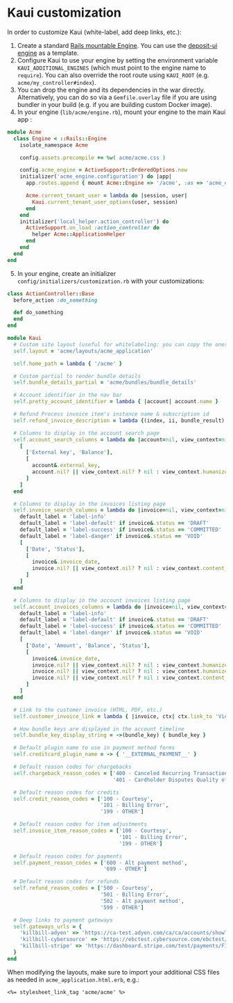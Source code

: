 # Kaui customization

In order to customize Kaui (white-label, add deep links, etc.):

1. Create a standard [Rails mountable Engine](https://guides.rubyonrails.org/engines.html). You can use the [deposit-ui engine](https://github.com/killbill/killbill-deposit-ui) as a template.
2. Configure Kaui to use your engine by setting the environment variable `KAUI_ADDITIONAL_ENGINES` (which must point to the engine name to `require`). You can also override the root route using `KAUI_ROOT` (e.g. `acme/my_controller#index`).
3. You can drop the engine and its dependencies in the war directly. Alternatively, you can do so via a `Gemfile.overlay` file if you are using bundler in your build (e.g. if you are building custom Docker image).
4. In your engine (`lib/acme/engine.rb`), mount your engine to the main Kaui app :
```ruby
module Acme
  class Engine < ::Rails::Engine
    isolate_namespace Acme

    config.assets.precompile += %w( acme/acme.css )

    config.acme_engine = ActiveSupport::OrderedOptions.new
    initializer('acme_engine.configuration') do |app|
      app.routes.append { mount Acme::Engine => '/acme', :as => 'acme_engine' }

      Acme.current_tenant_user = lambda do |session, user|
        Kaui.current_tenant_user_options(user, session)
      end
    end
    initializer('local_helper.action_controller') do
      ActiveSupport.on_load :action_controller do
        helper Acme::ApplicationHelper
      end
    end
  end
end
```
5. In your engine, create an initializer `config/initializers/customization.rb` with your customizations:
```ruby
class ActionController::Base
  before_action :do_something

  def do_something
  end
end

module Kaui
  # Custom site layout (useful for whitelabeling: you can copy the ones from Kaui and update them to your needs)
  self.layout = 'acme/layouts/acme_application'

  self.home_path = lambda { '/acme' }

  # Custom partial to render bundle details
  self.bundle_details_partial = 'acme/bundles/bundle_details'

  # Account identifier in the nav bar
  self.pretty_account_identifier = lambda { |account| account.name }

  # Refund Process invoice item's instance name & subscription id
  self.refund_invoice_description = lambda {(index, ii, bundle_result) { ii.pretty_plan_name+' SUBSCRIPTION ID: '+ii.subscription_id }}

  # Columns to display in the account search page
  self.account_search_columns = lambda do |account=nil, view_context=nil|
    [
      ['External key', 'Balance'],
      [
        account&.external_key,
        account.nil? || view_context.nil? ? nil : view_context.humanized_money_with_symbol(account.balance_to_money)
      ]
    ]
  end

  # Columns to display in the invoices listing page
  self.invoice_search_columns = lambda do |invoice=nil, view_context=nil|
    default_label = 'label-info'
    default_label = 'label-default' if invoice&.status == 'DRAFT'
    default_label = 'label-success' if invoice&.status == 'COMMITTED'
    default_label = 'label-danger' if invoice&.status == 'VOID'
    [
      ['Date', 'Status'],
      [
        invoice&.invoice_date,
        invoice.nil? || view_context.nil? ? nil : view_context.content_tag(:span, invoice.status, class: ['label', default_label])
      ]
    ]
  end

  # Columns to display in the account invoices listing page
  self.account_invoices_columns = lambda do |invoice=nil, view_context=nil|
    default_label = 'label-info'
    default_label = 'label-default' if invoice&.status == 'DRAFT'
    default_label = 'label-success' if invoice&.status == 'COMMITTED'
    default_label = 'label-danger' if invoice&.status == 'VOID'
    [
      ['Date', 'Amount', 'Balance', 'Status'],
      [
        invoice&.invoice_date,
        invoice.nil? || view_context.nil? ? nil : view_context.humanized_money_with_symbol(invoice.amount_to_money),
        invoice.nil? || view_context.nil? ? nil : view_context.humanized_money_with_symbol(invoice.balance_to_money),
        invoice.nil? || view_context.nil? ? nil : view_context.content_tag(:span, invoice.status, class: ['label', default_label])
      ]
    ]
  end

  # Link to the customer invoice (HTML, PDF, etc.)
  self.customer_invoice_link = lambda { |invoice, ctx| ctx.link_to 'View customer invoice html', ctx.kaui_engine.show_html_invoice_path(invoice.invoice_id), :class => 'btn', :target => '_blank' }

  # How bundle keys are displayed in the account timeline
  self.bundle_key_display_string = ->(bundle_key) { bundle_key }

  # Default plugin name to use in payment method forms
  self.creditcard_plugin_name = -> { '__EXTERNAL_PAYMENT__' }

  # Default reason codes for chargebacks
  self.chargeback_reason_codes = ['400 - Canceled Recurring Transaction',
                                  '401 - Cardholder Disputes Quality of Goods or Services' ]

  # Default reason codes for credits
  self.credit_reason_codes = ['100 - Courtesy',
                              '101 - Billing Error',
                              '199 - OTHER']

  # Default reason codes for item adjustments
  self.invoice_item_reason_codes = ['100 - Courtesy',
                                    '101 - Billing Error',
                                    '199 - OTHER']

  # Default reason codes for payments
  self.payment_reason_codes = ['600 - Alt payment method',
                               '699 - OTHER']

  # Default reason codes for refunds
  self.refund_reason_codes = ['500 - Courtesy',
                              '501 - Billing Error',
                              '502 - Alt payment method',
                              '599 - OTHER']

  # Deep links to payment gateways
  self.gateways_urls = {
    'killbill-adyen' => 'https://ca-test.adyen.com/ca/ca/accounts/showTx.shtml?txType=Payment&pspReference=FIRST_PAYMENT_REFERENCE_ID',
    'killbill-cybersource' => 'https://ebctest.cybersource.com/ebctest/transactionsearch/TransactionSearchDetailsLoad.do?requestId=FIRST_PAYMENT_REFERENCE_ID',
    'killbill-stripe' => 'https://dashboard.stripe.com/test/payments/FIRST_PAYMENT_REFERENCE_ID'
  }
end
```

When modifying the layouts, make sure to import your additional CSS files as needed in `acme_application.html.erb`, e.g.:

```erbruby
<%= stylesheet_link_tag 'acme/acme' %>
```
